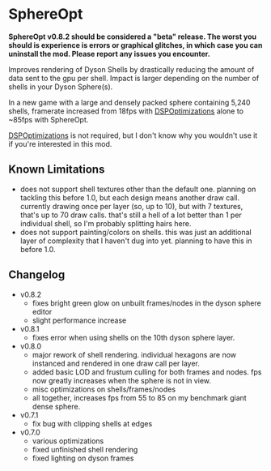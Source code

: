 # SphereOpt

**SphereOpt v0.8.2 should be considered a "beta" release. The worst you should is experience is errors or graphical glitches, in which case you can uninstall the mod. Please report any issues you encounter.**

Improves rendering of Dyson Shells by drastically reducing the amount of data sent to the gpu per shell. Impact is larger depending on the number of shells in your Dyson Sphere(s).

In a new game with a large and densely packed sphere containing 5,240 shells, framerate increased from 18fps with [DSPOptimizations](https://dsp.thunderstore.io/package/Selsion/DSPOptimizations/) alone to ~85fps with SphereOpt.

[DSPOptimizations](https://dsp.thunderstore.io/package/Selsion/DSPOptimizations/) is not required, but I don't know why you wouldn't use it if you're interested in this mod.

## Known Limitations
- does not support shell textures other than the default one. planning on tackling this before 1.0, but each design means another draw call. currently drawing once per layer (so, up to 10), but with 7 textures, that's up to 70 draw calls. that's still a hell of a lot better than 1 per individual shell, so I'm probably splitting hairs here.
- does not support painting/colors on shells. this was just an additional layer of complexity that I haven't dug into yet. planning to have this in before 1.0.

## Changelog
- v0.8.2
  - fixes bright green glow on unbuilt frames/nodes in the dyson sphere editor
  - slight performance increase
- v0.8.1
  - fixes error when using shells on the 10th dyson sphere layer.
- v0.8.0
  - major rework of shell rendering. individual hexagons are now instanced and rendered in one draw call per layer.
  - added basic LOD and frustum culling for both frames and nodes. fps now greatly increases when the sphere is not in view.
  - misc optimizations on shells/frames/nodes
  - all together, increases fps from 55 to 85 on my benchmark giant dense sphere.
- v0.7.1
  - fix bug with clipping shells at edges
- v0.7.0
  - various optimizations
  - fixed unfinished shell rendering
  - fixed lighting on dyson frames

